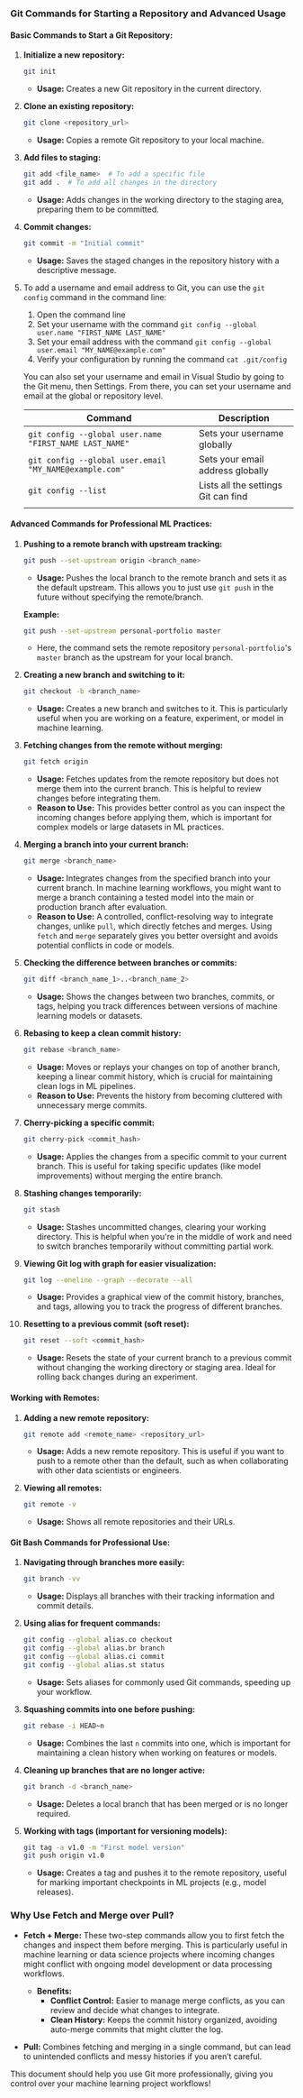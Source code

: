 ### Git Commands for Starting a Repository and Advanced Usage

#### Basic Commands to Start a Git Repository:
1. **Initialize a new repository:**
   ```bash
   git init
   ```
   - **Usage:** Creates a new Git repository in the current directory.

2. **Clone an existing repository:**
   ```bash
   git clone <repository_url>
   ```
   - **Usage:** Copies a remote Git repository to your local machine.

3. **Add files to staging:**
   ```bash
   git add <file_name>  # To add a specific file
   git add .  # To add all changes in the directory
   ```
   - **Usage:** Adds changes in the working directory to the staging area, preparing them to be committed.

4. **Commit changes:**
   ```bash
   git commit -m "Initial commit"
   ```
   - **Usage:** Saves the staged changes in the repository history with a descriptive message.
   
5. To add a username and email address to Git, you can use the `git config` command in the command line:

	1. Open the command line
	2. Set your username with the command `git config --global user.name "FIRST_NAME LAST_NAME"`
	3. Set your email address with the command `git config --global user.email "MY_NAME@example.com"`
	4. Verify your configuration by running the command `cat .git/config` 
    

	You can also set your username and email in Visual Studio by going to the Git menu, then Settings. From there, you can set your username and email at the global or repository level. 

	| Command                                                | Description                         |
	| ------------------------------------------------------ | ----------------------------------- |
	| `git config --global user.name "FIRST_NAME LAST_NAME"` | Sets your username globally         |
	| `git config --global user.email "MY_NAME@example.com"` | Sets your email address globally    |
	| `git config --list`                                    | Lists all the settings Git can find |
	|                                                        |                                     |
#### Advanced Commands for Professional ML Practices:
1. **Pushing to a remote branch with upstream tracking:**
   ```bash
   git push --set-upstream origin <branch_name>
   ```
   - **Usage:** Pushes the local branch to the remote branch and sets it as the default upstream. This allows you to just use `git push` in the future without specifying the remote/branch.

   **Example:**
   ```bash
   git push --set-upstream personal-portfolio master
   ```
   - Here, the command sets the remote repository `personal-portfolio`'s `master` branch as the upstream for your local branch.

2. **Creating a new branch and switching to it:**
   ```bash
   git checkout -b <branch_name>
   ```
   - **Usage:** Creates a new branch and switches to it. This is particularly useful when you are working on a feature, experiment, or model in machine learning.

3. **Fetching changes from the remote without merging:**
   ```bash
   git fetch origin
   ```
   - **Usage:** Fetches updates from the remote repository but does not merge them into the current branch. This is helpful to review changes before integrating them.
   - **Reason to Use:** This provides better control as you can inspect the incoming changes before applying them, which is important for complex models or large datasets in ML practices.

4. **Merging a branch into your current branch:**
   ```bash
   git merge <branch_name>
   ```
   - **Usage:** Integrates changes from the specified branch into your current branch. In machine learning workflows, you might want to merge a branch containing a tested model into the main or production branch after evaluation.
   - **Reason to Use:** A controlled, conflict-resolving way to integrate changes, unlike `pull`, which directly fetches and merges. Using `fetch` and `merge` separately gives you better oversight and avoids potential conflicts in code or models.

5. **Checking the difference between branches or commits:**
   ```bash
   git diff <branch_name_1>..<branch_name_2>
   ```
   - **Usage:** Shows the changes between two branches, commits, or tags, helping you track differences between versions of machine learning models or datasets.

6. **Rebasing to keep a clean commit history:**
   ```bash
   git rebase <branch_name>
   ```
   - **Usage:** Moves or replays your changes on top of another branch, keeping a linear commit history, which is crucial for maintaining clean logs in ML pipelines.
   - **Reason to Use:** Prevents the history from becoming cluttered with unnecessary merge commits.

7. **Cherry-picking a specific commit:**
   ```bash
   git cherry-pick <commit_hash>
   ```
   - **Usage:** Applies the changes from a specific commit to your current branch. This is useful for taking specific updates (like model improvements) without merging the entire branch.

8. **Stashing changes temporarily:**
   ```bash
   git stash
   ```
   - **Usage:** Stashes uncommitted changes, clearing your working directory. This is helpful when you're in the middle of work and need to switch branches temporarily without committing partial work.

9. **Viewing Git log with graph for easier visualization:**
   ```bash
   git log --oneline --graph --decorate --all
   ```
   - **Usage:** Provides a graphical view of the commit history, branches, and tags, allowing you to track the progress of different branches.

10. **Resetting to a previous commit (soft reset):**
    ```bash
    git reset --soft <commit_hash>
    ```
    - **Usage:** Resets the state of your current branch to a previous commit without changing the working directory or staging area. Ideal for rolling back changes during an experiment.

#### Working with Remotes:
1. **Adding a new remote repository:**
   ```bash
   git remote add <remote_name> <repository_url>
   ```
   - **Usage:** Adds a new remote repository. This is useful if you want to push to a remote other than the default, such as when collaborating with other data scientists or engineers.

2. **Viewing all remotes:**
   ```bash
   git remote -v
   ```
   - **Usage:** Shows all remote repositories and their URLs.

#### Git Bash Commands for Professional Use:
1. **Navigating through branches more easily:**
   ```bash
   git branch -vv
   ```
   - **Usage:** Displays all branches with their tracking information and commit details.

2. **Using alias for frequent commands:**
   ```bash
   git config --global alias.co checkout
   git config --global alias.br branch
   git config --global alias.ci commit
   git config --global alias.st status
   ```
   - **Usage:** Sets aliases for commonly used Git commands, speeding up your workflow.

3. **Squashing commits into one before pushing:**
   ```bash
   git rebase -i HEAD~n
   ```
   - **Usage:** Combines the last `n` commits into one, which is important for maintaining a clean history when working on features or models.

4. **Cleaning up branches that are no longer active:**
   ```bash
   git branch -d <branch_name>
   ```
   - **Usage:** Deletes a local branch that has been merged or is no longer required.

5. **Working with tags (important for versioning models):**
   ```bash
   git tag -a v1.0 -m "First model version"
   git push origin v1.0
   ```
   - **Usage:** Creates a tag and pushes it to the remote repository, useful for marking important checkpoints in ML projects (e.g., model releases).

### Why Use Fetch and Merge over Pull?
- **Fetch + Merge:** These two-step commands allow you to first fetch the changes and inspect them before merging. This is particularly useful in machine learning or data science projects where incoming changes might conflict with ongoing model development or data processing workflows.
  - **Benefits:** 
    - **Conflict Control:** Easier to manage merge conflicts, as you can review and decide what changes to integrate.
    - **Clean History:** Keeps the commit history organized, avoiding auto-merge commits that might clutter the log.
  
- **Pull:** Combines fetching and merging in a single command, but can lead to unintended conflicts and messy histories if you aren’t careful.

This document should help you use Git more professionally, giving you control over your machine learning project workflows!